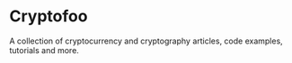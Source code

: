 # Cryptofoo
A collection of cryptocurrency and cryptography articles, code examples, tutorials and more.
